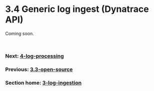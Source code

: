 # 3.4 Generic log ingest (Dynatrace API)

Coming soon.

<br/>

### Next: [4-log-processing](4-log-processing.md)

### Previous: [3.3-open-source](3.3-open-source.md)

### Section home: [3-log-ingestion](3-log-ingestion.md)